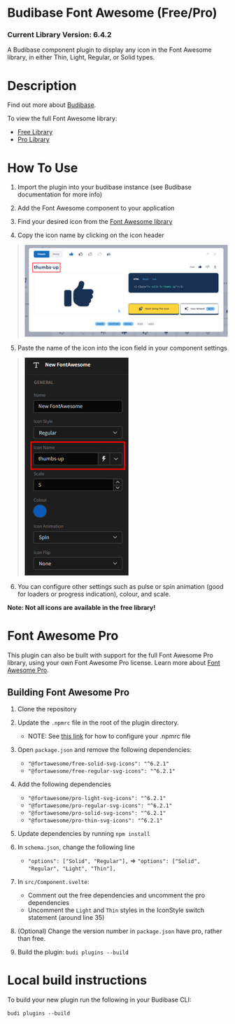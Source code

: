# Budibase Font Awesome (Free/Pro)
### Current Library Version: 6.4.2
A Budibase component plugin to display any icon in the Font Awesome library, in either Thin, Light, Regular, or Solid types.

# Description
Find out more about [Budibase](https://github.com/Budibase/budibase).

To view the full Font Awesome library:
  * [Free Library](https://fontawesome.com/search?m=free&o=r)
  * [Pro Library](https://fontawesome.com/search)

# How To Use
1. Import the plugin into your budibase instance (see Budibase documentation for more info)

2. Add the Font Awesome component to your application

3. Find your desired icon from the [Font Awesome library](https://fontawesome.com/icons)

4. Copy the icon name by clicking on the icon header

> ![](docs/fa-fontname.png)

5. Paste the name of the icon into the icon field in your component settings

> ![](docs/fa-iconfield.png)

6. You can configure other settings such as pulse or spin animation (good for loaders or progress indication), colour, and scale.


**Note: Not all icons are available in the free library!**


# Font Awesome Pro
This plugin can also be built with support for the full Font Awesome Pro library, using your own Font Awesome Pro license.
Learn more about [Font Awesome Pro](https://fontawesome.com/plans).

## Building Font Awesome Pro
1. Clone the repository


2. Update the `.npmrc` file in the root of the plugin directory.
   * NOTE: See [this link](https://fontawesome.com/docs/web/setup/packages#set-up-npm-token-for-a-specific-project) for how to configure your .npmrc file


3. Open `package.json` and remove the following dependencies:
   * `"@fortawesome/free-solid-svg-icons": "^6.2.1"`
   * `"@fortawesome/free-regular-svg-icons": "^6.2.1"`


4. Add the following dependencies
   * `"@fortawesome/pro-light-svg-icons": "^6.2.1"`
   * `"@fortawesome/pro-regular-svg-icons": "^6.2.1"`
   * `"@fortawesome/pro-solid-svg-icons": "^6.2.1"`
   * `"@fortawesome/pro-thin-svg-icons": "^6.2.1"`


5. Update dependencies by running `npm install`


6. In `schema.json`, change the following line
   * `"options": ["Solid", "Regular"],` => `"options": ["Solid", "Regular", "Light", "Thin"],`


7. In `src/Component.svelte`:
   * Comment out the free dependencies and uncomment the pro dependencies
   * Uncomment the `Light` and `Thin` styles in the IconStyle switch statement (around line 35)


8. (Optional) Change the version number in `package.json` have pro, rather than free.


9. Build the plugin: `budi plugins --build`

# Local build instructions
To build your new  plugin run the following in your Budibase CLI:
```
budi plugins --build
```

